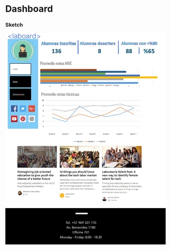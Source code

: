 # **Dashboard**

### **Sketch**

![Image](assets/images/parte-1.png)
![Image](assets/images/parte-2.png)